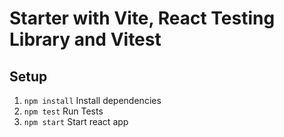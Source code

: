 # Starter with Vite, React Testing Library and Vitest

## Setup

1. `npm install` Install dependencies
2. `npm test` Run Tests
3. `npm start` Start react app
